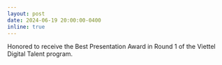 ```yaml
---
layout: post
date: 2024-06-19 20:00:00-0400
inline: true
---
```


Honored to receive the Best Presentation Award in Round 1 of the Viettel Digital Talent program.

